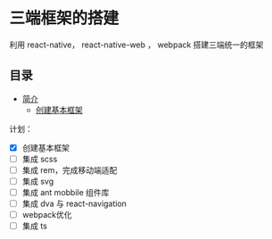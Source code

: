 # 三端框架的搭建

利用 react-native， react-native-web ， webpack 搭建三端统一的框架

## 目录

- [简介](README.md)
  - [创建基本框架](introduction/create.md)


计划：
* [x] 创建基本框架
* [ ] 集成 scss
* [ ] 集成 rem，完成移动端适配
* [ ] 集成 svg
* [ ] 集成 ant mobbile 组件库
* [ ] 集成 dva 与 react-navigation
* [ ] webpack优化
* [ ] 集成 ts